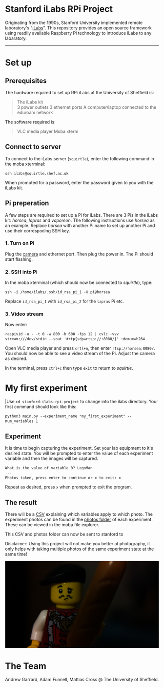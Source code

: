 # Stanford iLabs RPi Project
Originating from the 1990s, Stanford University implemented remote laboratory's "[iLabs](http://ilabs.education)". This repository provides an open source framework using readily available Raspberry Pi technology to introduce iLabs to any labaratory. 

---

# Set up

## Prerequisites
The hardware required to set up RPi iLabs at the University of Sheffield is:

> The iLabs kit \
> 3 power outlets
> 3 ethernet ports
> A computer/laptop connected to the eduroam network

The software required is:

> VLC media player
> Moba xterm

## Connect to server

To connect to the iLabs server (`squirtle`), enter the following command in the moba xterminal:

```
ssh ilabs@squirtle.shef.ac.uk
```

When prompted for a password, enter the password given to you with the iLabs kit.

## Pi preperation

A few steps are required to set up a Pi for iLabs. There are 3 Pis in the iLabs kit: *horsea*, *lapras* and *vaporeon*. The following instructions use *horsea* as an example. Replace *horsea* with another Pi name to set up another Pi and use their correspoding SSH key.

### 1. Turn on Pi

Plug the [camera](https://projects.raspberrypi.org/en/projects/getting-started-with-picamera) and ethernet port. Then plug the power in. The Pi should start flashing.

### 2. SSH into Pi

In the moba xterminal (which should now be connected to *squirtle*), type:

```
ssh -i /home/ilabs/.ssh/id_rsa_pi_1 -X pi@horsea
```

Replace `id_rsa_pi_1` with `id_rsa_pi_2` for the `lapras` Pi etc.

### 3. Video stream

Now enter:

```
raspivid -o - -t 0 -w 800 -h 600 -fps 12 | cvlc -vvv stream:///dev/stdin --sout '#rtp{sdp=rtsp://:8080/}' :demux=h264
```

Open VLC media player and press `crtl+n`, then enter `rtsp://horsea:8080/`. You should now be able to see a video stream of the Pi. Adjust the camera as desired.

In the terminal, press `ctrl+c` then type `exit` to return to *squirtle*.


# My first experiment

|Use `cd stanford-ilabs-rpi-project` to change into the ilabs directory. Your first command should look like this: 

```
python3 main.py --experiment_name "my_first_experiment" --num_variables 1
```

## Experiment

It is time to begin capturing the experiment. Set your lab equipment to it's desired state. You will be prompted to enter the value of each experiment variable and then the images will be captured. 

```
What is the value of variable 0? LegoMan
...
Photos taken, press enter to continue or x to exit: x
```

Repeat as desired, press `x` when prompted to exit the program.

## The result

There will be a [CSV](https://github.com/Mattias421/stanford-ilabs-rpi-project/blob/main/experiments/objects/objects.csv) explaining which variables apply to which photo. The experiment photos can be found in the [photos folder](https://github.com/Mattias421/stanford-ilabs-rpi-project/tree/main/experiments/objects/photos) of each experiment. These can be viewed in the moba file explorer.

This CSV and photos folder can now be sent to stanford to 

Disclaimer: Using this project will not make you better at photography, it only helps with taking multiple photos of the same experiment state at the same time!

![legoman_photo](https://github.com/Mattias421/stanford-ilabs-rpi-project/blob/main/experiments/objects/photos/photo1_cam1.jpg?raw=true)

# The Team
Andrew Garrard, Adam Funnell, Mattias Cross @ The University of Sheffield.

